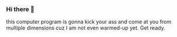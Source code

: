 ### Hi there 👋
this computer program is gonna kick your ass and come at you from multiple dimensions cuz I am not even warmed-up yet.  Get ready.

<!--
**Blazingthirdeye/Blazingthirdeye** is a ✨ _special_ ✨ repository because its `README.md` (this file) appears on your GitHub profile.

Here are some ideas to get you started:

- 🔭 I’m currently working on ...
- 🌱 I’m currently learning ...how to use computers like a mad-scientist
- 👯 I’m looking to collaborate on ...
- 🤔 I’m looking for help with ...
- 💬 Ask me about ...
- 📫 How to reach me: ...
- 😄 Pronouns: ...
- ⚡ Fun fact: ...Airline pilot mountain-cilmber snowboarder kite-surfing sailing.

-->

